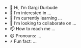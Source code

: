 - 👋 Hi, I’m Gargi Durbude
- 👀 I’m interested in ...
- 🌱 I’m currently learning ...
- 💞️ I’m looking to collaborate on ...
- 📫 How to reach me ...
- 😄 Pronouns: ...
- ⚡ Fun fact: ...

<!---
Gargi28-sketch/Gargi28-sketch is a ✨ special ✨ repository because its `README.md` (this file) appears on your GitHub profile.
You can click the Preview link to take a look at your changes.
--->
